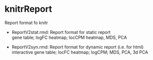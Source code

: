 # knitrReport
Report format fo knitr

- ReportV2stat.rmd: Report format for static report  
gene table; logFC heatmap; locCPM heatmap, MDS, PCA

- ReportV2syn.rmd: Report format for dynamic report (i.e. for html)  
interactive gene table; locFC heatmap; logCPM; MDS, PCA, 3d PCA
